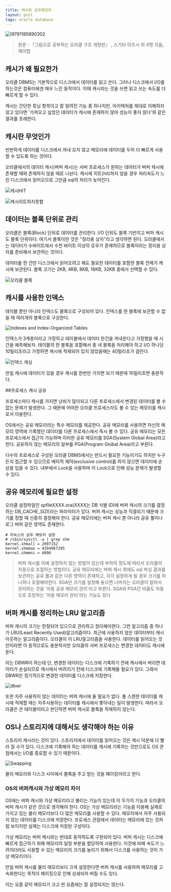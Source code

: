 ```yaml
---
title: 캐시와 공유메모리
layout: post
tags: oracle database
---
```


![l9791185890302](https://user-images.githubusercontent.com/37204770/151164431-f00d8ce3-9fe8-4269-ade2-eb43cbc84240.jpg)



> 원문 : 『그림으로 공부하는 오라클 구조 개정판』 , 스기타 아츠시 외 4명 지음, 제이펍

## 캐시가 왜 필요한가

오라클 DBMS는 기본적으로 디스크에서 데이터를 읽고 쓴다. 그러나 디스크에서 I/O를 하는것은 컴퓨터에겐 매우 느린 동작이다. 이때 캐시라는 것을 쓰면 읽고 쓰는 속도를 더 빠르게 할 수 있다.

캐시는 간단한 튜닝 항목이고 잘 알려진 기능 중 하나지만, 아키텍처를 제대로 이해하지 않고 있다면 '가져오고 싶었던 데이터가 캐시에 존재하지 않아 성능이 좋지 않다'와 같은 결과를 초래한다.

## 캐시란 무엇인가

빈번하게 데이터를 디스크에서 꺼내 오지 않고 메모리에 데이터를 두어 더 빠르게 사용할 수 있도록 하는 것이다.



오라클에서의 데이터 캐시(버퍼 캐시)는 서버 프로세스가 원하는 데이터가 버퍼 캐시에 존재할 때와 존재하지 않을 때로 나뉜다. 캐시에 히트(hit)하지 않을 경우 처리속도가 느린 디스크에서 읽어오므로 그만큼 sql의 처리가 늦어진다.

![캐시HIT](https://user-images.githubusercontent.com/37204770/158190497-f644f436-2835-420d-8898-a5027cb56b2e.png)

![캐시히트하지못함](https://user-images.githubusercontent.com/37204770/158190503-7910f052-4bb1-4147-9a3a-3f2411b4d109.png)

## 데이터는 블록 단위로 관리

오라클은 블록(Block) 단위로 데이터를 관리한다. I/O 단위도 블록 기반이고 버퍼 캐시도 블록 단위이다. 여기서 블록이란 것은 "정리용 상자"라고 생각하면 된다. 오라클에서는 데이터가 수바이트에서 수천 바이트 이상의 로우가 존재하므로 블록이라는 정리용 상자를 준비해서 보관하는 것이다. 

데이터를 한 건만 디스크에서 읽어오려고 해도 필요한 데이터를 포함한 블록 전체가 캐시에 보관된다. 블록 크기는 2KB, 4KB, 8KB, 16KB, 32KB 중에서 선택할 수 있다.

![오라클 블록](https://user-images.githubusercontent.com/37204770/158191764-bde604c0-6e34-445d-ba73-a86e0ad4cf08.png)

## 캐시를 사용한 인덱스

테이블 뿐만 아니라 인덱스도 블록으로 구성되어 있다. 인덱스를 한 블록에 보관할 수 없을 때 여러개의 블록으로 구성한다.

![Indexes and Index-Organized Tables](https://docs.oracle.com/database/121/CNCPT/img/GUID-83032A7C-64B8-4705-A1A4-9289C791DBE2-default.gif)

인덱스가 3계층이라고 가정하고 테이블에서 데이터 한건을 꺼내온다고 가정했을 때 시간을 예측해보자. 테이블의 한 블록을 포함해서 총 네 블록을 처리해야 하고 I/O 하나당 10밀리초라고 가정하면 캐시에 적재되어 있지 않았을때는 40밀리초가 걸린다.

![인덱스 캐싱](https://user-images.githubusercontent.com/37204770/158194981-60922cfc-5c82-43df-bc10-0955bccddae0.png)

만일 캐시에 데이터가 있을 경우 캐시를 한번만 거치면 되기 때문에 10밀리초면 충분하다.

##프로세스 캐시 공유 

프로세스마다 캐시를 가지면 낭비가 많이되고 다른 프로세스에서 변경된 데이터를 볼 수 없는 문제가 발생한다. 그 때문에 어떠한 오라클 프로세스라도 볼 수 있는 메모리를 캐시로서 이용한다.

OS에서는 공유 메모리라는 특수 메모리를 제공한다. 공유 메모리를 사용하면 자신의 메모리 영역에 기록했던 데이터를 다른 프로세스에서 즉시 볼 수 있다. 공유 메모리는 모든 프로세스에서 접근이 가능하며 이러한 공유 메모리를 SGA(System Global Area)라고 한다. 공유하지 않는 메모리의 일부를 PGA(Program Global Area)라고 부른다.

다수의 프로세스로 구성된 오라클 DBMS에서는 반드시 필요한 기능이기도 하지만 누구든지 접근할 수 있으므로 베타적 제어(exclusive control)를 하지 않으면 데이터에 손상을 입을 수 있다. 내부에서 Lock을 사용하며 이 Lock으로 인해 성능 문제가 발생할 수 있다.

## 공유 메모리에 필요한 설정

오라클 설정파일인 spfileXXXX.ora(XXXX는 DB 식별 ID)에 버퍼 캐시의 크기를 결정하는 DB_CACHE_SIZE라는 파라미터가 있다. 버퍼 캐시는 성능과 직결되기 때문에 크기를 정할 때 신중히 결정해야 한다. 공유 메모리에는 버퍼 캐시 뿐 아니라 공유 풀이나 로그 버퍼 같은 영역도 존재한다.

```shell
# 리눅스의 공유 메모리 설정
# /sbin/sysctl -a | grep shm
kernel.shmall = 2097152
kernel.shmmax = 4294967295
kernel.shmmni = 4096
```

> 버퍼 캐시를 아예 설정하지 않는 방법이 있는데 부하의 정도에 따라서 오라클이 자동으로 조절하는 방법이다. 공유 메모리에는 버퍼 캐시 외에도 sql 파싱 결과를 보관하는 공유 풀과 같은 다른 영역이 존재하고, 각각 설정하게 될 경우 크기를 하나하나 조절해야한다. SGA만 크기를 설정해 놓으면 나머지는 오라클이 알아서 관리하는 것을 '자동 공유 메모리 관리'라고 부른다. SGA와 PGA간 비율도 자동으로 조정하는 '자동 메모리 관리'라는 기능도 있다

## 버퍼 캐시를 정리하는 LRU 알고리즘

버퍼 캐시의 크기는 한정되어 있으므로 관리하고 정리해야한다. 그런 알고리즘 중 하나가 LRU(Least Recently Used)알고리즘이다. 최근에 사용하지 않은 데이터부터 캐시 아웃하는 알고리즘이다. 오라클이 이 LRU알고리즘을 사용한다. 데이터를 읽어오는 것만이라면 이 동작으로도 충분하지만 오라클의 서버 프로세스는 변경한 데이터도 캐시에 둔다.

이는 DBWR이 하는데 단, 변경한 데이터는 디스크에 기록하기 전에 캐시에서 버리면 데이터가 손실되므로 캐시에서 버려지기 전에 디스크에 기록해둘 필요가 있다. 그래서 DBWR은 정기적으로 변경한 데이터를 디스크에 저장한다.

![dbwr](https://user-images.githubusercontent.com/37204770/158200489-3b2806d6-ef8f-46a5-a4f4-2b35ff517ba9.png)

또한 자주 사용하지 않는 데이터는 버퍼 캐시에 둘 필요가 없다. 풀 스캔한 데이터를 캐시에 적재할 때는 자주사용하는 데이터를 캐시에서 쫓아내는 일이 발생한다. 따라서 오라클은 큰 테이블이라고 판단하면 버퍼 캐시로 블록을 적재하지 않는다.

## OS나 스토리지에 대해서도 생각해야 하는 이유

스토리지 캐시라는 것이 있다. 스토리지에서 데이터를 읽어오는 것은 캐시 덕분에 더 빨라 질 수가 있다. 디스크에 기록해야 하는 데이터를 캐시에 기록하는 것만으로도 OS 관점에서는 I/O를 종료할 수 있기 때문이다.

![Swapping](https://user-images.githubusercontent.com/37204770/158201434-8f18712c-4960-45cd-a994-c210305b56da.jpg)

물리 메모리와 디스크 사이에서 블록을 주고 받는 것을 페이징이라고 한다.

### OS의 버퍼캐시와 가상 메모리 차이

OS에는 버퍼 캐시와 가상 메모리라고 불리는 기능이 있는데 이 두가지 기능과 오라클의 버퍼 캐시가 같은 것으로 생각해야 한다. OS는 가상 메모리라는 기능을 이용해 실제로 가지고 있는 물리 메모리보다 더 많은 메모리를 사용할 수 있다. 메모리에서 자주 사용되지 않는 데이터를 디스크에 저장한다. 프로세스 관점에서 데이터는 메모리에 있는 것처럼 보이지만 실제는 디스크에 저장된 구성이다.

가상 메모리는 버퍼 캐시와는 반대로 동작하도록 구현되어 있다. 버퍼 캐시는 디스크에 빠르게 접근하기 위해 메모리의 일정 부분을 할당하여 사용한다. 이것에 비해 속도가 느려지더라도 사용할 수 있는 메모리의 크기를 늘리기 위해서 디스크를 사용하는 것이 가상 메모리이다.

만일 버퍼 캐시를 물리 메모리보다 크게 설정한다면 버퍼 캐시를 사용하여 메모리를 고속화한다는 목적이 페이징으로 인해 상쇄되어 버릴 수도 있다.

이는 요즘 같이 메모리가 크고 싼 요즘에는 잘 설정되지는 않는다.


